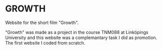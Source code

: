 GROWTH
======

Website for the short film "Growth".

"Growth" was made as a project in the course TNM088 at Linköpings University
and this website was a complemantary task I did as promotion.
The first website I coded from scratch.
